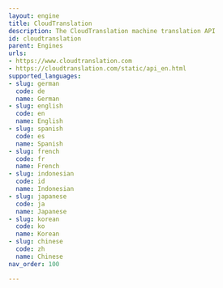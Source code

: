 ```yaml
---
layout: engine
title: CloudTranslation
description: The CloudTranslation machine translation API
id: cloudtranslation
parent: Engines
urls:
- https://www.cloudtranslation.com
- https://cloudtranslation.com/static/api_en.html
supported_languages:
- slug: german
  code: de
  name: German
- slug: english
  code: en
  name: English
- slug: spanish
  code: es
  name: Spanish
- slug: french
  code: fr
  name: French
- slug: indonesian
  code: id
  name: Indonesian
- slug: japanese
  code: ja
  name: Japanese
- slug: korean
  code: ko
  name: Korean
- slug: chinese
  code: zh
  name: Chinese
nav_order: 100

---
```



